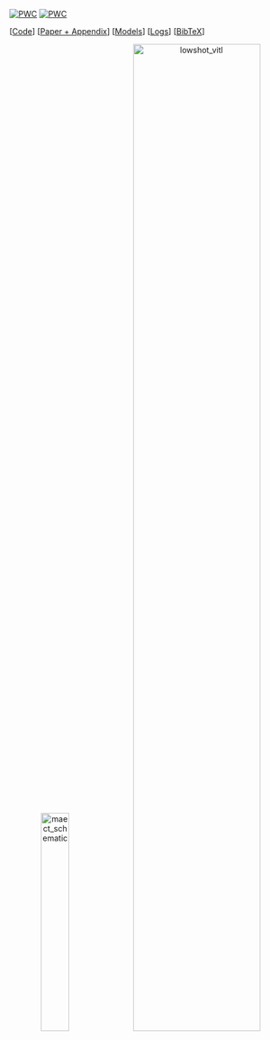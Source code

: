 [![PWC](https://img.shields.io/endpoint.svg?url=https://paperswithcode.com/badge/mim-refiner-a-contrastive-learning-boost-from/self-supervised-image-classification-on)](https://paperswithcode.com/sota/self-supervised-image-classification-on?p=mim-refiner-a-contrastive-learning-boost-from) [![PWC](https://img.shields.io/endpoint.svg?url=https://paperswithcode.com/badge/mim-refiner-a-contrastive-learning-boost-from/image-clustering-on-imagenet)](https://paperswithcode.com/sota/image-clustering-on-imagenet?p=mim-refiner-a-contrastive-learning-boost-from)



[[Code](https://github.com/ml-jku/MAE-CT)] [[Paper + Appendix](https://arxiv.org/abs/2304.10520)] [[Models](https://github.com/ml-jku/MAE-CT#pretrained-checkpoints)] [[Logs](https://github.com/ml-jku/MIM-Refiner#logs)]  [[BibTeX](https://github.com/ml-jku/MAE-CT#citation)]

<p align="center">
<img width="31.5%" alt="maect_schematic" src="https://raw.githubusercontent.com/ml-jku/MAE-CT/main/.github/schematic_contrastive_tuning.svg">
<img width="67%" alt="lowshot_vitl" src="https://raw.githubusercontent.com/ml-jku/MAE-CT/main/.github/lowshot_aug_L_white.svg">
</p>


